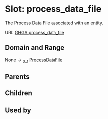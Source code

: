 
# Slot: process_data_file


The Process Data File associated with an entity.

URI: [GHGA:process_data_file](https://w3id.org/GHGA/process_data_file)


## Domain and Range

None &#8594;  <sub>0..1</sub> [ProcessDataFile](ProcessDataFile.md)

## Parents


## Children


## Used by

